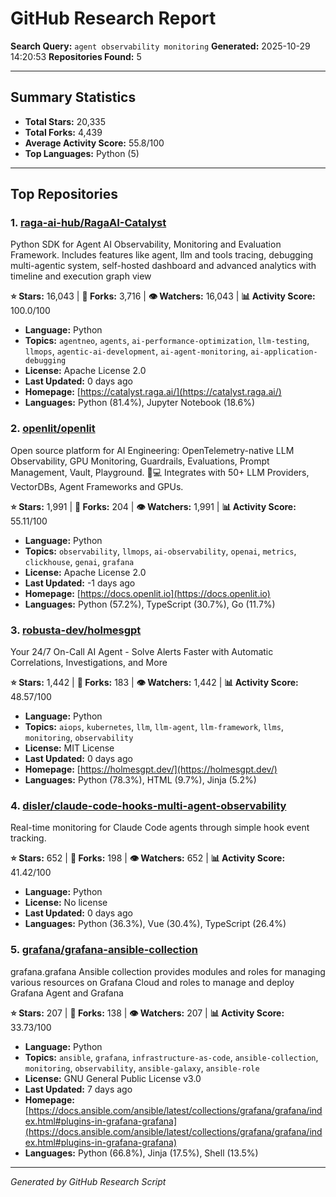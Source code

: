 # GitHub Research Report

**Search Query:** `agent observability monitoring`
**Generated:** 2025-10-29 14:20:53
**Repositories Found:** 5

---

## Summary Statistics

- **Total Stars:** 20,335
- **Total Forks:** 4,439
- **Average Activity Score:** 55.8/100
- **Top Languages:** Python (5)

---

## Top Repositories

### 1. [raga-ai-hub/RagaAI-Catalyst](https://github.com/raga-ai-hub/RagaAI-Catalyst)

Python SDK for Agent AI Observability, Monitoring and Evaluation Framework. Includes features like agent, llm and tools tracing, debugging multi-agentic system, self-hosted dashboard and advanced analytics with timeline and execution graph view 

**⭐ Stars:** 16,043 | **🔱 Forks:** 3,716 | **👁️ Watchers:** 16,043 | **📊 Activity Score:** 100.0/100

- **Language:** Python
- **Topics:** `agentneo`, `agents`, `ai-performance-optimization`, `llm-testing`, `llmops`, `agentic-ai-development`, `ai-agent-monitoring`, `ai-application-debugging`
- **License:** Apache License 2.0
- **Last Updated:** 0 days ago
- **Homepage:** [https://catalyst.raga.ai/](https://catalyst.raga.ai/)
- **Languages:** Python (81.4%), Jupyter Notebook (18.6%)

### 2. [openlit/openlit](https://github.com/openlit/openlit)

Open source platform for AI Engineering: OpenTelemetry-native LLM Observability, GPU Monitoring, Guardrails, Evaluations, Prompt Management, Vault, Playground. 🚀💻 Integrates with 50+ LLM Providers, VectorDBs, Agent Frameworks and GPUs.

**⭐ Stars:** 1,991 | **🔱 Forks:** 204 | **👁️ Watchers:** 1,991 | **📊 Activity Score:** 55.11/100

- **Language:** Python
- **Topics:** `observability`, `llmops`, `ai-observability`, `openai`, `metrics`, `clickhouse`, `genai`, `grafana`
- **License:** Apache License 2.0
- **Last Updated:** -1 days ago
- **Homepage:** [https://docs.openlit.io](https://docs.openlit.io)
- **Languages:** Python (57.2%), TypeScript (30.7%), Go (11.7%)

### 3. [robusta-dev/holmesgpt](https://github.com/robusta-dev/holmesgpt)

Your 24/7 On-Call AI Agent - Solve Alerts Faster with Automatic Correlations, Investigations, and More

**⭐ Stars:** 1,442 | **🔱 Forks:** 183 | **👁️ Watchers:** 1,442 | **📊 Activity Score:** 48.57/100

- **Language:** Python
- **Topics:** `aiops`, `kubernetes`, `llm`, `llm-agent`, `llm-framework`, `llms`, `monitoring`, `observability`
- **License:** MIT License
- **Last Updated:** 0 days ago
- **Homepage:** [https://holmesgpt.dev/](https://holmesgpt.dev/)
- **Languages:** Python (78.3%), HTML (9.7%), Jinja (5.2%)

### 4. [disler/claude-code-hooks-multi-agent-observability](https://github.com/disler/claude-code-hooks-multi-agent-observability)

Real-time monitoring for Claude Code agents through simple hook event tracking.

**⭐ Stars:** 652 | **🔱 Forks:** 198 | **👁️ Watchers:** 652 | **📊 Activity Score:** 41.42/100

- **Language:** Python
- **License:** No license
- **Last Updated:** 0 days ago
- **Languages:** Python (36.3%), Vue (30.4%), TypeScript (26.4%)

### 5. [grafana/grafana-ansible-collection](https://github.com/grafana/grafana-ansible-collection)

grafana.grafana Ansible collection provides modules and roles for managing various resources on Grafana Cloud and roles to manage and deploy Grafana Agent and Grafana

**⭐ Stars:** 207 | **🔱 Forks:** 138 | **👁️ Watchers:** 207 | **📊 Activity Score:** 33.73/100

- **Language:** Python
- **Topics:** `ansible`, `grafana`, `infrastructure-as-code`, `ansible-collection`, `monitoring`, `observability`, `ansible-galaxy`, `ansible-role`
- **License:** GNU General Public License v3.0
- **Last Updated:** 7 days ago
- **Homepage:** [https://docs.ansible.com/ansible/latest/collections/grafana/grafana/index.html#plugins-in-grafana-grafana](https://docs.ansible.com/ansible/latest/collections/grafana/grafana/index.html#plugins-in-grafana-grafana)
- **Languages:** Python (66.8%), Jinja (17.5%), Shell (13.5%)

---

*Generated by GitHub Research Script*
